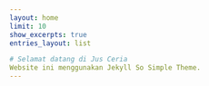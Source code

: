 ```yaml
---
layout: home
limit: 10
show_excerpts: true
entries_layout: list

# Selamat datang di Jus Ceria
Website ini menggunakan Jekyll So Simple Theme.
---
```

